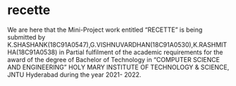 # recette
We are here that the Mini-Project work entitled “RECETTE” is being submitted by K.SHASHANK(18C91A0547),G.VISHNUVARDHAN(18C91A0530),K.RASHMITHA(18C91A0538) in Partial  fulfilment  of  the  academic  requirements  for  the  award  of  the  degree  of  Bachelor  of Technology in “COMPUTER SCIENCE AND ENGINEERING” HOLY MARY INSTITUTE OF TECHNOLOGY & SCIENCE, JNTU Hyderabad during the year 2021- 2022.
